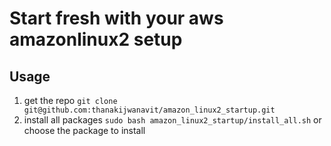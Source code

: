 # Start fresh with your aws amazonlinux2 setup

## Usage

1. get the repo ```git clone git@github.com:thanakijwanavit/amazon_linux2_startup.git```
2. install all packages ```sudo bash amazon_linux2_startup/install_all.sh``` or choose the package to install
